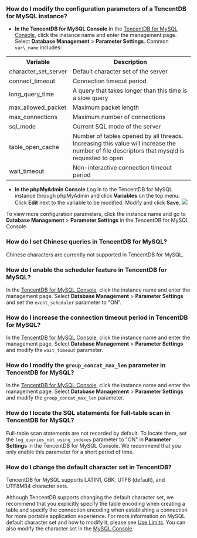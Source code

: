
### How do I modify the configuration parameters of a TencentDB for MySQL instance?
- **In the TencentDB for MySQL Console**
In the [TencentDB for MySQL Console](https://console.cloud.tencent.com/cdb), click the instance name and enter the management page. Select **Database Management** > **Parameter Settings**. Common `var\_name` includes:
<table>
<tbody><tr>
<th>Variable</th><th>Description</th></tr>
<tr>
<td>character_set_server</td><td>Default character set of the server</td></tr>
<tr>
<td>connect_timeout</td><td>Connection timeout period</td></tr>
<tr>
<td>long_query_time</td><td>A query that takes longer than this time is a slow query</td></tr>
<tr>
<td>max_allowed_packet</td><td>Maximum packet length</td></tr>
<tr>
<td>max_connections</td><td>Maximum number of connections</td></tr>
<tr>
<td>sql_mode</td><td>Current SQL mode of the server</td></tr>
<tr>
<td>table_open_cache</td><td>Number of tables opened by all threads. Increasing this value will increase the number of file descriptors that mysqld is requested to open</td></tr>
<tr>
<td>wait_timeout</td><td>Non-interactive connection timeout period</td></tr>
</tbody></table>

- **In the phpMyAdmin Console**
Log in to the TencentDB for MySQL instance through phpMyAdmin and click **Variables** on the top menu. Click **Edit** next to the variable to be modified. Modify and click **Save**.
![](https://main.qcloudimg.com/raw/214fec618ff4e166c6e4d747be3fea0b.png)

To view more configuration parameters, click the instance name and go to **Database Management** > **Parameter Settings** in the TencentDB for MySQL Console.

### How do I set Chinese queries in TencentDB for MySQL?
Chinese characters are currently not supported in TencentDB for MySQL.

### How do I enable the scheduler feature in TencentDB for MySQL?
In the [TencentDB for MySQL Console](https://console.cloud.tencent.com/cdb), click the instance name and enter the management page. Select **Database Management** > **Parameter Settings** and set the `event_scheduler` parameter to "ON".

### How do I increase the connection timeout period in TencentDB for MySQL?
In the [TencentDB for MySQL Console](https://console.cloud.tencent.com/cdb), click the instance name and enter the management page. Select **Database Management** > **Parameter Settings** and modify the `wait_timeout` parameter.

### How do I modify the `group_concat_max_len` parameter in TencentDB for MySQL?
In the [TencentDB for MySQL Console](https://console.cloud.tencent.com/cdb), click the instance name and enter the management page. Select **Database Management** > **Parameter Settings** and modify the `group_concat_max_len` parameter.

### How do I locate the SQL statements for full-table scan in TencentDB for MySQL?
Full-table scan statements are not recorded by default. To locate them, set the `log_queries_not_using_indexes` parameter to "ON" in **Parameter Settings** in the TencentDB for MySQL Console. We recommend that you only enable this parameter for a short period of time.

### How do I change the default character set in TencentDB?
TencentDB for MySQL supports LATIN1, GBK, UTF8 (default), and UTF8MB4 character sets.

Although TencentDB supports changing the default character set, we recommend that you explicitly specify the table encoding when creating a table and specify the connection encoding when establishing a connection for more portable application experience. For more information on MySQL default character set and how to modify it, please see <a href="https://intl.cloud.tencent.com/document/product/236/7259" target="_blank">Use Limits</a>. You can also modify the character set in the [MySQL Console](https://console.cloud.tencent.com/cdb).

